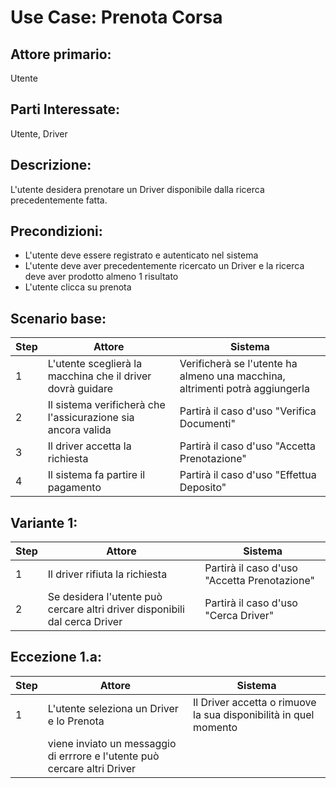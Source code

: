 # Use Case: Prenota Corsa

## Attore primario: 
Utente

## Parti Interessate: 
Utente, Driver

## Descrizione: 
L'utente desidera prenotare un Driver disponibile dalla ricerca precedentemente fatta.

## Precondizioni: 
- L'utente deve essere registrato e autenticato nel sistema
- L'utente deve aver precedentemente ricercato un Driver e la ricerca deve aver prodotto almeno 1 risultato
- L'utente clicca su prenota

## Scenario base:

| Step | Attore |Sistema |
|---|--------|-------|
| 1 | L'utente sceglierà la macchina che il driver dovrà guidare | Verificherà se l'utente ha almeno una macchina, altrimenti potrà aggiungerla|
| 2 | Il sistema verificherà che l'assicurazione sia ancora valida | Partirà il caso d'uso "Verifica Documenti"|
| 3 | Il driver accetta la richiesta | Partirà il caso d'uso "Accetta Prenotazione"|
| 4 | Il sistema fa partire il pagamento | Partirà il caso d'uso "Effettua Deposito"|

## Variante 1:

| Step | Attore |Sistema |
|---|--------|-------|
| 1 | Il driver rifiuta la richiesta | Partirà il caso d'uso "Accetta Prenotazione"|
| 2 | Se desidera l'utente può cercare altri driver disponibili dal cerca Driver |Partirà il caso d'uso "Cerca Driver"|

## Eccezione 1.a:

| Step | Attore |Sistema |
|---|--------|-------|
| 1 | L'utente seleziona un Driver e lo Prenota | Il Driver accetta o rimuove la sua disponibilità in quel momento|
|  | viene inviato un messaggio di errrore e l'utente può cercare altri Driver| |

